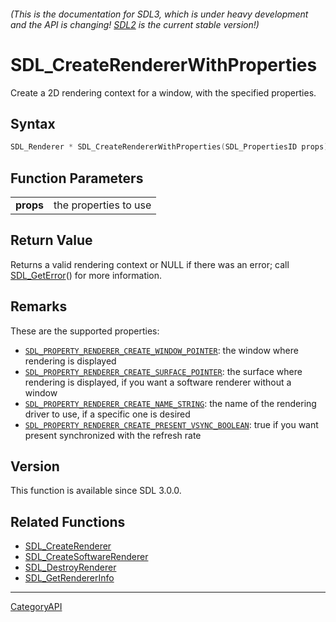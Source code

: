 ###### (This is the documentation for SDL3, which is under heavy development and the API is changing! [SDL2](https://wiki.libsdl.org/SDL2/) is the current stable version!)
# SDL_CreateRendererWithProperties

Create a 2D rendering context for a window, with the specified properties.

## Syntax

```c
SDL_Renderer * SDL_CreateRendererWithProperties(SDL_PropertiesID props);

```

## Function Parameters

|               |                       |
| ------------- | --------------------- |
| **props**     | the properties to use |

## Return Value

Returns a valid rendering context or NULL if there was an error; call
[SDL_GetError](SDL_GetError)() for more information.

## Remarks

These are the supported properties:

- [`SDL_PROPERTY_RENDERER_CREATE_WINDOW_POINTER`](SDL_PROPERTY_RENDERER_CREATE_WINDOW_POINTER):
  the window where rendering is displayed
- [`SDL_PROPERTY_RENDERER_CREATE_SURFACE_POINTER`](SDL_PROPERTY_RENDERER_CREATE_SURFACE_POINTER):
  the surface where rendering is displayed, if you want a software renderer
  without a window
- [`SDL_PROPERTY_RENDERER_CREATE_NAME_STRING`](SDL_PROPERTY_RENDERER_CREATE_NAME_STRING):
  the name of the rendering driver to use, if a specific one is desired
- [`SDL_PROPERTY_RENDERER_CREATE_PRESENT_VSYNC_BOOLEAN`](SDL_PROPERTY_RENDERER_CREATE_PRESENT_VSYNC_BOOLEAN):
  true if you want present synchronized with the refresh rate

## Version

This function is available since SDL 3.0.0.

## Related Functions

* [SDL_CreateRenderer](SDL_CreateRenderer)
* [SDL_CreateSoftwareRenderer](SDL_CreateSoftwareRenderer)
* [SDL_DestroyRenderer](SDL_DestroyRenderer)
* [SDL_GetRendererInfo](SDL_GetRendererInfo)

----
[CategoryAPI](CategoryAPI)

